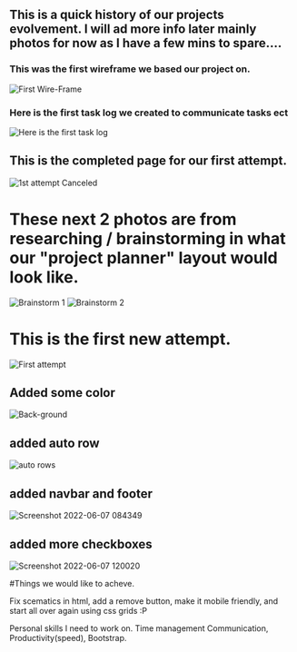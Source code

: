 ## This is a quick history of our projects evolvement. I will ad more info later mainly photos for now as I have a few mins to spare....



### This was the first wireframe we based our project on.
![First Wire-Frame](https://user-images.githubusercontent.com/105700512/172301635-b961a4fd-ca86-40fc-83a4-babbbf897b0b.png)
### Here is the first task log we created to communicate tasks ect
![Here is the first task log](https://user-images.githubusercontent.com/105700512/172302494-490ffc32-8639-4cf7-a3e4-732fb8e561b4.png)


## This is the completed page for our first attempt.
![1st attempt Canceled](https://user-images.githubusercontent.com/105700512/172302232-f01b4cdb-761c-491b-83d3-0d15b4750770.png)

# These next 2 photos are from researching / brainstorming in what our "project planner" layout would look like.
![Brainstorm 1](https://user-images.githubusercontent.com/105700512/172302465-280f06bc-953a-4806-b71c-f9745e809068.png)
![Brainstorm 2](https://user-images.githubusercontent.com/105700512/172302473-9ab45ca4-2a56-49d9-ab47-501a665bca5e.png)


# This is the first new attempt.
![First attempt](https://user-images.githubusercontent.com/105700512/172304823-40ae8663-b4a3-4d02-85c8-7fece50113cb.png)

## Added some color 
![Back-ground](https://user-images.githubusercontent.com/105700512/172302645-030ef437-c0e7-41b5-8e2f-e7f49235187a.png)

## added auto row 
![auto rows](https://user-images.githubusercontent.com/105700512/172302581-7e92f3f3-1d75-4359-9200-a452612d9e1a.png)
## added navbar and footer
![Screenshot 2022-06-07 084349](https://user-images.githubusercontent.com/105700512/172302989-8f6d0d46-c2d1-49e7-b003-2c582ed0d844.png)

## added more checkboxes
![Screenshot 2022-06-07 120020](https://user-images.githubusercontent.com/105700512/172302587-9b962826-0e49-4ad4-b35e-1dd6c20aa4d3.png)


#Things we would like to acheve.

 Fix scematics in html, add a remove button, make it mobile friendly, and start all over again using css grids :P 
 
 Personal skills I need to work on. Time management Communication, Productivity(speed), Bootstrap.
